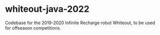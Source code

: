 # whiteout-java-2022
Codebase for the 2019-2020 Infinite Recharge robot Whiteout, to be used for offseason competitions.
